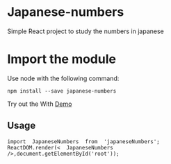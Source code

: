 # Japanese-numbers

Simple React project to study the numbers in japanese

# Import the module

Use node with the following command:

```
npm install --save japanese-numbers
```

Try out the With [Demo](http://japanese-numbers-trivia.herokuapp.com/)

## Usage
```
import  JapaneseNumbers  from  'japaneseNumbers';
ReactDOM.render(<  JapaneseNumbers  />,document.getElementById('root'));
```